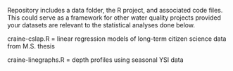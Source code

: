 Repository includes a data folder, the R project, and associated code files. This could serve as a framework for other water quality projects provided your datasets are relevant to the statistical analyses done below. 

craine-cslap.R = linear regression models of long-term citizen science data from M.S. thesis

craine-linegraphs.R = depth profiles using seasonal YSI data 

